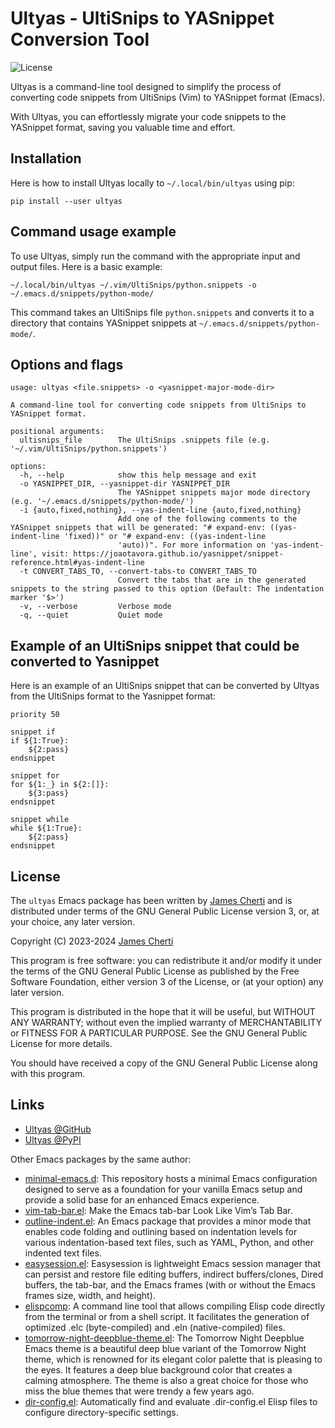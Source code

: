 # Ultyas - UltiSnips to YASnippet Conversion Tool
![License](https://img.shields.io/github/license/jamescherti/ultyas)

Ultyas is a command-line tool designed to simplify the process of converting code snippets from UltiSnips (Vim) to YASnippet format (Emacs).

With Ultyas, you can effortlessly migrate your code snippets to the YASnippet format, saving you valuable time and effort.

## Installation

Here is how to install Ultyas locally to `~/.local/bin/ultyas` using pip:
```
pip install --user ultyas
```

## Command usage example

To use Ultyas, simply run the command with the appropriate input and output files. Here is a basic example:

```
~/.local/bin/ultyas ~/.vim/UltiSnips/python.snippets -o ~/.emacs.d/snippets/python-mode/
```

This command takes an UltiSnips file `python.snippets` and converts it to a directory that contains YASnippet snippets at `~/.emacs.d/snippets/python-mode/`.

## Options and flags

```
usage: ultyas <file.snippets> -o <yasnippet-major-mode-dir>

A command-line tool for converting code snippets from UltiSnips to YASnippet format.

positional arguments:
  ultisnips_file        The UltiSnips .snippets file (e.g. '~/.vim/UltiSnips/python.snippets')

options:
  -h, --help            show this help message and exit
  -o YASNIPPET_DIR, --yasnippet-dir YASNIPPET_DIR
                        The YASnippet snippets major mode directory (e.g. '~/.emacs.d/snippets/python-mode/')
  -i {auto,fixed,nothing}, --yas-indent-line {auto,fixed,nothing}
                        Add one of the following comments to the YASnippet snippets that will be generated: "# expand-env: ((yas-indent-line 'fixed))" or "# expand-env: ((yas-indent-line
                        'auto))". For more information on 'yas-indent-line', visit: https://joaotavora.github.io/yasnippet/snippet-reference.html#yas-indent-line
  -t CONVERT_TABS_TO, --convert-tabs-to CONVERT_TABS_TO
                        Convert the tabs that are in the generated snippets to the string passed to this option (Default: The indentation marker '$>')
  -v, --verbose         Verbose mode
  -q, --quiet           Quiet mode
```

## Example of an UltiSnips snippet that could be converted to Yasnippet

Here is an example of an UltiSnips snippet that can be converted by Ultyas from the UltiSnips format to the Yasnippet format:
```
priority 50

snippet if
if ${1:True}:
	${2:pass}
endsnippet

snippet for
for ${1:_} in ${2:[]}:
	${3:pass}
endsnippet

snippet while
while ${1:True}:
	${2:pass}
endsnippet
```

## License

The `ultyas` Emacs package has been written by [James Cherti](https://www.jamescherti.com/) and is distributed under terms of the GNU General Public License version 3, or, at your choice, any later version.

Copyright (C) 2023-2024 [James Cherti](https://www.jamescherti.com)

This program is free software: you can redistribute it and/or modify it under the terms of the GNU General Public License as published by the Free Software Foundation, either version 3 of the License, or (at your option) any later version.

This program is distributed in the hope that it will be useful, but WITHOUT ANY WARRANTY; without even the implied warranty of MERCHANTABILITY or FITNESS FOR A PARTICULAR PURPOSE. See the GNU General Public License for more details.

You should have received a copy of the GNU General Public License along with this program.

## Links

- [Ultyas @GitHub](https://github.com/jamescherti/ultyas/)
- [Ultyas @PyPI](https://pypi.org/project/ultyas/)

Other Emacs packages by the same author:
- [minimal-emacs.d](https://github.com/jamescherti/minimal-emacs.d): This repository hosts a minimal Emacs configuration designed to serve as a foundation for your vanilla Emacs setup and provide a solid base for an enhanced Emacs experience.
- [vim-tab-bar.el](https://github.com/jamescherti/vim-tab-bar.el): Make the Emacs tab-bar Look Like Vim’s Tab Bar.
- [outline-indent.el](https://github.com/jamescherti/outline-indent.el): An Emacs package that provides a minor mode that enables code folding and outlining based on indentation levels for various indentation-based text files, such as YAML, Python, and other indented text files.
- [easysession.el](https://github.com/jamescherti/easysession.el): Easysession is lightweight Emacs session manager that can persist and restore file editing buffers, indirect buffers/clones, Dired buffers, the tab-bar, and the Emacs frames (with or without the Emacs frames size, width, and height).
- [elispcomp](https://github.com/jamescherti/elispcomp): A command line tool that allows compiling Elisp code directly from the terminal or from a shell script. It facilitates the generation of optimized .elc (byte-compiled) and .eln (native-compiled) files.
- [tomorrow-night-deepblue-theme.el](https://github.com/jamescherti/tomorrow-night-deepblue-theme.el): The Tomorrow Night Deepblue Emacs theme is a beautiful deep blue variant of the Tomorrow Night theme, which is renowned for its elegant color palette that is pleasing to the eyes. It features a deep blue background color that creates a calming atmosphere. The theme is also a great choice for those who miss the blue themes that were trendy a few years ago.
- [dir-config.el](https://github.com/jamescherti/dir-config.el): Automatically find and evaluate .dir-config.el Elisp files to configure directory-specific settings.
